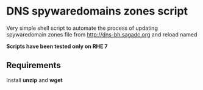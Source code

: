 # DNS spywaredomains zones script

Very simple shell script to automate the process of updating spywaredomain zones file from http://dns-bh.sagadc.org and reload named


**Scripts have been tested only on RHE 7**


## Requirements

Install **unzip** and **wget**

